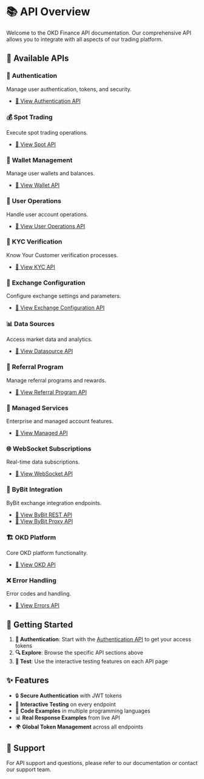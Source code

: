# 📚 API Overview

Welcome to the OKD Finance API documentation. Our comprehensive API allows you to integrate with all aspects of our trading platform.

## 🚀 Available APIs

### 🔐 **Authentication**
Manage user authentication, tokens, and security.
- [📖 View Authentication API](/api/authentication)

### 💰 **Spot Trading**
Execute spot trading operations.
- [📖 View Spot API](/api/spot)

### 💼 **Wallet Management**
Manage user wallets and balances.
- [📖 View Wallet API](/api/wallet)

### 👤 **User Operations**
Handle user account operations.
- [📖 View User Operations API](/api/user-operations)

### 🏦 **KYC Verification**
Know Your Customer verification processes.
- [📖 View KYC API](/api/kyc)

### 🔄 **Exchange Configuration**
Configure exchange settings and parameters.
- [📖 View Exchange Configuration API](/api/exchange-configuration)

### 📊 **Data Sources**
Access market data and analytics.
- [📖 View Datasource API](/api/datasource)

### 🎁 **Referral Program**
Manage referral programs and rewards.
- [📖 View Referral Program API](/api/referral-program)

### 🏢 **Managed Services**
Enterprise and managed account features.
- [📖 View Managed API](/api/managed)

### 🌐 **WebSocket Subscriptions**
Real-time data subscriptions.
- [📖 View WebSocket API](/api/websocket-subscriptions)

### 🔗 **ByBit Integration**
ByBit exchange integration endpoints.
- [📖 View ByBit REST API](/api/bybit-rest-endpoints)
- [📖 View ByBit Proxy API](/api/bybit-proxy)

### 🏗️ **OKD Platform**
Core OKD platform functionality.
- [📖 View OKD API](/api/okd)

### ❌ **Error Handling**
Error codes and handling.
- [📖 View Errors API](/api/errors)

## 🎯 Getting Started

1. **🔑 Authentication**: Start with the [Authentication API](/api/authentication) to get your access tokens
2. **🔍 Explore**: Browse the specific API sections above
3. **🧪 Test**: Use the interactive testing features on each API page

## ✨ Features

- 🔒 **Secure Authentication** with JWT tokens
- 🧪 **Interactive Testing** on every endpoint
- 📝 **Code Examples** in multiple programming languages
- 📊 **Real Response Examples** from live API
- 🌍 **Global Token Management** across all endpoints

## 💬 Support

For API support and questions, please refer to our documentation or contact our support team. 
